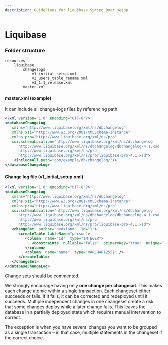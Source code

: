 ```yaml
---
description: Guidelines for liquibase Spring Boot setup
---
```


# Liquibase

### Folder structure

```
resources
    liquibase
        changelogs
            v1_initial_setup.xml
            v2_users_table_rename.xml
            v3_1.1_release.xml
        master.xml
```

#### master.xml (example)

It can include all change-logs files by referencing path

```xml
<?xml version="1.0" encoding="UTF-8"?>   
<databaseChangeLog
   xmlns="http://www.liquibase.org/xml/ns/dbchangelog"
   xmlns:xsi="http://www.w3.org/2001/XMLSchema-instance"
   xmlns:pro="http://www.liquibase.org/xml/ns/pro"
   xsi:schemaLocation="http://www.liquibase.org/xml/ns/dbchangelog
      http://www.liquibase.org/xml/ns/dbchangelog/dbchangelog-4.1.xsd
      http://www.liquibase.org/xml/ns/pro 
      http://www.liquibase.org/xml/ns/pro/liquibase-pro-4.1.xsd">  
    <includeAll path="com/example/db/changelog/"/>  
</databaseChangeLog> 
```

#### Change log file (v1\_initial\_setup.xml)

```xml
<?xml version="1.0" encoding="UTF-8"?>   
<databaseChangeLog
   xmlns="http://www.liquibase.org/xml/ns/dbchangelog"
   xmlns:xsi="http://www.w3.org/2001/XMLSchema-instance"
   xmlns:pro="http://www.liquibase.org/xml/ns/pro"
   xsi:schemaLocation="http://www.liquibase.org/xml/ns/dbchangelog
      http://www.liquibase.org/xml/ns/dbchangelog/dbchangelog-4.1.xsd
      http://www.liquibase.org/xml/ns/pro 
      http://www.liquibase.org/xml/ns/pro/liquibase-pro-4.1.xsd">
   <changeSet  author="nvoxland"  id="1">
      <createTable tableName="person">
         <column  name="id"  type="INTEGER">
            <constraints  nullable="false"  primaryKey="true"  unique="true"/>
         </column>
         <column  name="name"  type="VARCHAR(255)" />
      </createTable>
   </changeSet>
</databaseChangeLog>
```

Change sets should be commented.&#x20;

We strongly encourage having only **one change per changeset**. This makes each change atomic within a single transaction. Each changeset either succeeds or fails. If it fails, it can be corrected and redeployed until it succeeds. Multiple independent changes in one changeset create a risk that some changes deploy while a later change fails. This leaves the database in a partially deployed state which requires manual intervention to correct.

The exception is when you have several changes you want to be grouped as a single transaction – in that case, multiple statements in the changeset if the correct choice.
